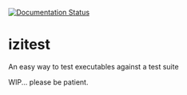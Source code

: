[![Documentation Status](https://readthedocs.org/projects/izitest/badge/?version=latest)](https://izitest.readthedocs.io/en/latest/?badge=latest)

# izitest
An easy way to test executables against a test suite

WIP... please be patient.
